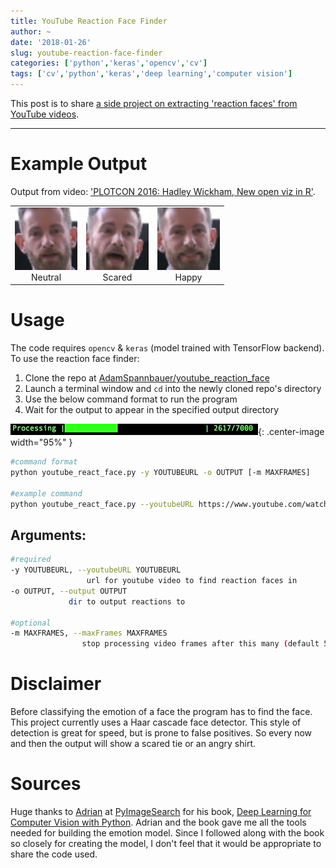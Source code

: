 ```yaml
---
title: YouTube Reaction Face Finder
author: ~
date: '2018-01-26'
slug: youtube-reaction-face-finder
categories: ['python','keras','opencv','cv']
tags: ['cv','python','keras','deep learning','computer vision']
---
```


This post is to share [a side project on extracting 'reaction faces' from YouTube videos](https://github.com/AdamSpannbauer/youtube_reaction_face).

*****

# Example Output

Output from video: ['PLOTCON 2016: Hadley Wickham, New open viz in R'](https://www.youtube.com/watch?v=cU0-NrUxRw4).

<table width="500" border="0" cellpadding="5" align="center">
<tr>
<td align="center" valign="center">
<img src="/assets/2018/01/neutral.jpg" height="100px" />
<br />
Neutral
</td>
<td align="center" valign="center">
<img src="/assets/2018/01/scared.jpg" height="100px" />
<br />
Scared
</td>
<td align="center" valign="center">
<img src="/assets/2018/01/happy.jpg" height="100px" />
<br />
Happy
</td>
</tr>
</table>

# Usage

The code requires `opencv` & `keras` (model trained with TensorFlow backend).  To use the reaction face finder:

1. Clone the repo at [AdamSpannbauer/youtube_reaction_face](https://github.com/AdamSpannbauer/youtube_reaction_face)
2. Launch a terminal window and `cd` into the newly cloned repo's directory
3. Use the below command format to run the program
4. Wait for the output to appear in the specified output directory


![](/assets/2018/01/yt_processing_load_bar.gif){: .center-image width="95%" }

```bash
#command format
python youtube_react_face.py -y YOUTUBEURL -o OUTPUT [-m MAXFRAMES]

#example command
python youtube_react_face.py --youtubeURL https://www.youtube.com/watch?v=tVb0g0-JCfk --output output
```

## Arguments:

```bash
#required
-y YOUTUBEURL, --youtubeURL YOUTUBEURL
                 url for youtube video to find reaction faces in
-o OUTPUT, --output OUTPUT
             dir to output reactions to
                        
#optional
-m MAXFRAMES, --maxFrames MAXFRAMES
                stop processing video frames after this many (default 5000)
```

# Disclaimer

Before classifying the emotion of a face the program has to find the face.  This project currently uses a Haar cascade face detector.  This style of detection is great for speed, but is prone to false positives.  So every now and then the output will show a scared tie or an angry shirt.

# Sources

Huge thanks to [Adrian](https://twitter.com/PyImageSearch) at [PyImageSearch](https://www.pyimagesearch.com/) for his book, [Deep Learning for Computer Vision with Python](https://www.pyimagesearch.com/deep-learning-computer-vision-python-book/).  Adrian and the book gave me all the tools needed for building the emotion model.  Since I followed along with the book so closely for creating the model, I don't feel that it would be appropriate to share the code used.
